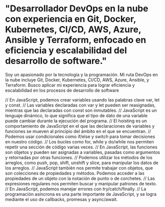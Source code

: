 # "Desarrollador DevOps en la nube con experiencia en Git, Docker, Kubernetes, CI/CD, AWS, Azure, Ansible y Terraform, enfocado en eficiencia y escalabilidad del desarrollo de software."

Soy un apasionado por la tecnología y la programación. Mi ruta DevOps en la nube incluye Git, Docker, Kubernetes, CI/CD, AWS, Azure, Ansible, y Terraform. Busco aplicar mi experiencia para lograr eficiencia y escalabilidad en los procesos de desarrollo de software

// En JavaScript, podemos crear variables usando las palabras clave var, let y const.
// Las variables declaradas con var y let pueden ser reasignadas, mientras que las declaradas con const son inmutables.
// JavaScript es un lenguaje dinámico, lo que significa que el tipo de dato de una variable puede cambiar durante la ejecución del programa.
// El hoisting es un comportamiento de JavaScript en el que las declaraciones de variables y funciones se mueven al principio del ámbito en el que se encuentran.
// Podemos usar condicionales como if/else y switch para tomar decisiones en nuestro código.
// Los bucles como for, while y do/while nos permiten repetir una sección de código varias veces.
// En JavaScript, las funciones son objetos y pueden ser asignadas a variables, pasadas como argumentos y retornadas por otras funciones.
// Podemos utilizar los métodos de los arreglos, como push, pop, shift, unshift y slice, para manipular los datos de los arreglos.
// JavaScript también nos permite trabajar con objetos, que son colecciones de propiedades y métodos. Podemos acceder a las propiedades de un objeto con la notación de punto o de corchetes.
// Las expresiones regulares nos permiten buscar y manipular patrones de texto.
// En JavaScript, podemos manejar errores con try/catch/finally.
// La programación asíncrona es una parte importante de JavaScript, y se logra mediante el uso de callbacks, promesas y async/await.
